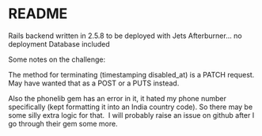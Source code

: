 # README

Rails backend written in 2.5.8 to be deployed with Jets Afterburner... no deployment Database included

Some notes on the challenge:

The method for terminating (timestamping disabled_at) is a PATCH request. May have wanted that as a POST or a PUTS instead.

Also the phonelib gem has an error in it, it hated my phone number specifically (kept formatting it into an India country code). So there may be some silly extra logic for that.  I will probably raise an issue on github after I go through their gem some more.
